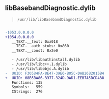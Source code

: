 ## libBasebandDiagnostic.dylib

> `/usr/lib/libBasebandDiagnostic.dylib`

```diff

-1053.0.0.0.0
+1054.0.0.0.0
   __TEXT.__text: 0xa018
   __TEXT.__auth_stubs: 0x860
   __TEXT.__const: 0x2e0

   - /usr/lib/libauthinstall.dylib
   - /usr/lib/libc++.1.dylib
   - /usr/lib/libobjc.A.dylib
-  UUID: F30584FA-8E47-39E6-B05C-DAB26B2015B4
+  UUID: 08B5BA86-3377-324D-9AD1-EEB7A5DCD438
   Functions: 135
   Symbols:   559
   CStrings:  276

```
